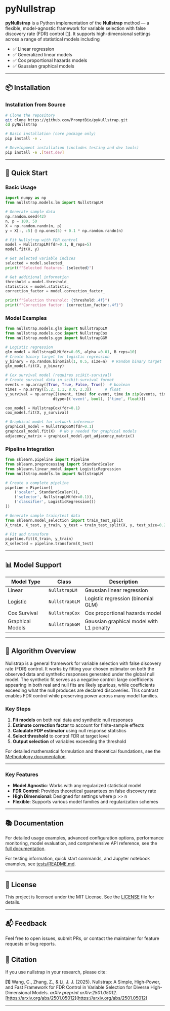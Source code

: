 # pyNullstrap

**pyNullstrap** is a Python implementation of the **Nullstrap** method — a flexible, model-agnostic framework for variable selection with false discovery rate (FDR) control [[1](#-citation)]. It supports high-dimensional settings across a range of statistical models including 
- ✅ Linear regression
- ✅ Generalized linear models
- ✅ Cox proportional hazards models
- ✅ Gaussian graphical models

---

## 📦 Installation

<!-- ### Basic Installation

```bash
# Core installation (includes all model types)
pip install nullstrap

# With development tools
pip install nullstrap[dev]

# With testing framework
pip install nullstrap[test]

# With documentation tools
pip install nullstrap[docs]

# With all optional dependencies
pip install nullstrap[test,dev,docs]
```
-->

### Installation from Source

```bash
# Clone the repository
git clone https://github.com/PromptBio/pyNullstrap.git
cd pyNullstrap

# Basic installation (core package only)
pip install -e .

# Development installation (includes testing and dev tools)
pip install -e .[test,dev]
```


---

## 🚀 Quick Start

### Basic Usage

```python
import numpy as np
from nullstrap.models.lm import NullstrapLM

# Generate sample data
np.random.seed(42)
n, p = 100, 50
X = np.random.randn(n, p)
y = X[:, :5] @ np.ones(5) + 0.1 * np.random.randn(n)

# Fit Nullstrap with FDR control
model = NullstrapLM(fdr=0.1, B_reps=5)
model.fit(X, y)

# Get selected variable indices
selected = model.selected_
print(f"Selected features: {selected}")

# Get additional information
threshold = model.threshold_
statistics = model.statistic_
correction_factor = model.correction_factor_

print(f"Selection threshold: {threshold:.4f}")
print(f"Correction factor: {correction_factor:.4f}")
```

### Model Examples

```python
from nullstrap.models.glm import NullstrapGLM
from nullstrap.models.cox import NullstrapCox
from nullstrap.models.ggm import NullstrapGGM

# Logistic regression
glm_model = NullstrapGLM(fdr=0.05, alpha_=0.01, B_reps=10)
# Create binary target for logistic regression
y_binary = np.random.binomial(1, 0.5, size=n)  # Random binary target
glm_model.fit(X, y_binary)

# Cox survival model (requires scikit-survival)
# Create survival data in scikit-survival format
events = np.array([True, True, False, True])  # boolean
times = np.array([5.2, 1.1, 8.0, 2.3])      # float
y_survival = np.array([(event, time) for event, time in zip(events, times)], 
                     dtype=[('event', bool), ('time', float)])

cox_model = NullstrapCox(fdr=0.1)
cox_model.fit(X, y_survival)

# Graphical model for network inference
graphical_model = NullstrapGGM(fdr=0.1)
graphical_model.fit(X)  # No y needed for graphical models
adjacency_matrix = graphical_model.get_adjacency_matrix()
```

### Pipeline Integration

```python
from sklearn.pipeline import Pipeline
from sklearn.preprocessing import StandardScaler
from sklearn.linear_model import LogisticRegression
from nullstrap.models.lm import NullstrapLM

# Create a complete pipeline
pipeline = Pipeline([
    ('scaler', StandardScaler()),
    ('selector', NullstrapLM(fdr=0.1)),
    ('classifier', LogisticRegression())
])

# Generate sample train/test data
from sklearn.model_selection import train_test_split
X_train, X_test, y_train, y_test = train_test_split(X, y, test_size=0.2, random_state=42)

# Fit and transform
pipeline.fit(X_train, y_train)
X_selected = pipeline.transform(X_test)
```

---

## 📊 Model Support

| Model Type       | Class          | Description                              |
| ---------------- | -------------- | ---------------------------------------- |
| Linear           | `NullstrapLM`  | Gaussian linear regression               |
| Logistic         | `NullstrapGLM` | Logistic regression (binomial GLM)       |
| Cox Survival     | `NullstrapCox` | Cox proportional hazards model           |
| Graphical Models | `NullstrapGGM` | Gaussian graphical model with L1 penalty |

---

## 🔬 Algorithm Overview

Nullstrap is a general framework for variable selection with false discovery rate (FDR) control. It works by fitting your chosen estimator on both the observed data and synthetic responses generated under the global null model. The synthetic fit serves as a negative control: large coefficients appearing in both real and null fits are likely spurious, while coefficients exceeding what the null produces are declared discoveries. This contrast enables FDR control while preserving power across many model families.


### Key Steps
1. **Fit models** on both real data and synthetic null responses
2. **Estimate correction factor** to account for finite-sample effects  
3. **Calculate FDP estimator** using null response statistics
4. **Select threshold** to control FDR at target level
5. **Output selection** of variables exceeding the threshold

For detailed mathematical formulation and theoretical foundations, see the [Methodology documentation](docs/methodology.md).

---


### Key Features

- **Model Agnostic**: Works with any regularized statistical model
- **FDR Control**: Provides theoretical guarantees on false discovery rate
- **High Dimensional**: Designed for settings where p >> n
- **Flexible**: Supports various model families and regularization schemes

---

## 📚 Documentation

For detailed usage examples, advanced configuration options, performance monitoring, model evaluation, and comprehensive API reference, see the [full documentation](docs/).

For testing information, quick start commands, and Jupyter notebook examples, see [tests/README.md](tests/README.md).

---

## 📖 License

This project is licensed under the MIT License. See the [LICENSE](LICENSE) file for details.

---

## 📬 Feedback

Feel free to open issues, submit PRs, or contact the maintainer for feature requests or bug reports.

## 📄 Citation

If you use nullstrap in your research, please cite:

**[1]** Wang, C., Zhang, Z., & Li, J. J. (2025). Nullstrap: A Simple, High-Power, and Fast Framework for FDR Control in Variable Selection for Diverse High-Dimensional Models. *arXiv preprint arXiv:2501.05012*. [https://arxiv.org/abs/2501.05012](https://arxiv.org/abs/2501.05012)

---